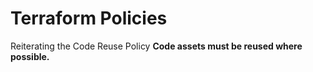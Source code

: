# Terraform Policies

Reiterating the Code Reuse Policy **Code assets must be reused where possible.**
